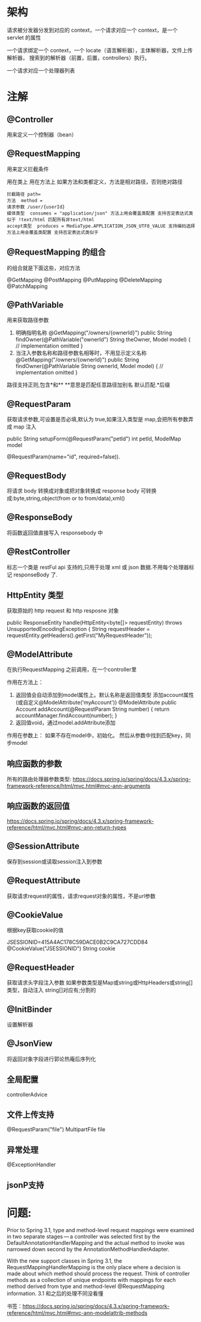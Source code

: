 # 架构

请求被分发器分发到对应的 context，一个请求对应一个 context，是一个 servlet 的属性

一个请求绑定一个 context，一个 locate（语言解析器），主体解析器，文件上传解析器，
搜索到的解析器（前置，后置，controllers）执行。

一个请求对应一个处理器列表

# 注解

## @Controller

用来定义一个控制器（bean）

## @RequestMapping

用来定义拦截条件

用在类上
用在方法上 如果方法和类都定义，方法是相对路径，否则绝对路径

    拦截路径 path=
    方法  method =
    请求参数 /user/{userId}
    媒体类型  consumes = "application/json" 方法上用会覆盖类配置 支持否定表达式类似于 !text/html 匹配所有非text/html
    accept类型  produces = MediaType.APPLICATION_JSON_UTF8_VALUE 支持编码选择 方法上用会覆盖类配置 支持否定表达式类似于

## @RequestMapping 的组合

的组合就是下面这些，对应方法

@GetMapping
@PostMapping
@PutMapping
@DeleteMapping
@PatchMapping

## @PathVariable

用来获取路径参数

1. 明确指明名称
   @GetMapping("/owners/{ownerId}")
   public String findOwner(@PathVariable("ownerId") String theOwner, Model model) {
   // implementation omitted
   }
2. 当注入参数名称和路径参数名相等时，不用显示定义名称
   @GetMapping("/owners/{ownerId}")
   public String findOwner(@PathVariable String ownerId, Model model) {
   // implementation omitted
   }

路径支持正则,包含*和\*\* \*\*意思是匹配任意路径加别名
默认匹配.*后缀

## @RequestParam

获取请求参数,可设置是否必填,默认为 true,如果注入类型是 map,会把所有参数弄成 map 注入

public String setupForm(@RequestParam("petId") int petId, ModelMap model

@RequestParam(name="id", required=false)).

## @RequestBody

将请求 body 转换成对象或把对象转换成 response body
可转换成:byte,string,object(from or to from/data),xml()

## @ResponseBody

将函数返回值直接写入 responsebody 中

## @RestController

标志一个类是 restFul api 支持的,只用于处理 xml 或 json 数据.不用每个处理器标记 responseBody 了.

## HttpEntity 类型

获取原始的 http request 和 http resposne 对象

public ResponseEntity<String> handle(HttpEntity<byte[]> requestEntity) throws UnsupportedEncodingException {
String requestHeader = requestEntity.getHeaders().getFirst("MyRequestHeader"));

## @ModelAttribute

在执行RequestMapping 之前调用，在一个controller里

作用在方法上：
  1. 返回值会自动添加到model属性上。默认名称是返回值类型
    添加account属性(或自定义@ModelAttribute('myAccount'))
    @ModelAttribute
    public Account addAccount(@RequestParam String number) {
        return accountManager.findAccount(number);
    }
  2. 返回值void，通过model.addAttribute添加

作用在参数上：
如果不存在model中，初始化。
然后从参数中找到匹配key，同步model
## 响应函数的参数

所有的路由处理器参数类型:
https://docs.spring.io/spring/docs/4.3.x/spring-framework-reference/html/mvc.html#mvc-ann-arguments

## 响应函数的返回值

https://docs.spring.io/spring/docs/4.3.x/spring-framework-reference/html/mvc.html#mvc-ann-return-types

## @SessionAttribute
保存到session或读取session注入到参数

## @RequestAttribute
获取请求request的属性，请求request对象的属性，不是url参数

## @CookieValue
根据key获取cookie的值

JSESSIONID=415A4AC178C59DACE0B2C9CA727CDD84
@CookieValue("JSESSIONID") String cookie

## @RequestHeader
获取请求头字段注入参数
如果参数类型是Map或string或HttpHeaders或string[]类型，自动注入
string[]对应有;分割的

##  @InitBinder
设置解析器
##  @JsonView
将返回对象字段进行郭论热庵后序列化

## 全局配置
controllerAdvice
## 文件上传支持
@RequestParam("file") MultipartFile file

## 异常处理
@ExceptionHandler
## jsonP支持
# 问题:

Prior to Spring 3.1, type and method-level request mappings were examined in two separate stages — a controller was selected first by the DefaultAnnotationHandlerMapping and the actual method to invoke was narrowed down second by the AnnotationMethodHandlerAdapter.

With the new support classes in Spring 3.1, the RequestMappingHandlerMapping is the only place where a decision is made about which method should process the request. Think of controller methods as a collection of unique endpoints with mappings for each method derived from type and method-level @RequestMapping information.
3.1 和之后的处理不同没看懂

书签：https://docs.spring.io/spring/docs/4.3.x/spring-framework-reference/html/mvc.html#mvc-ann-modelattrib-methods
